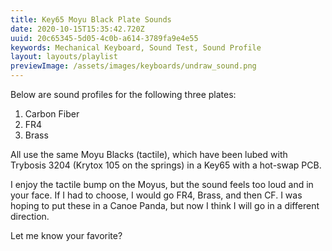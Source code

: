 ```yaml
---
title: Key65 Moyu Black Plate Sounds
date: 2020-10-15T15:35:42.720Z
uuid: 20c65345-5d05-4c0b-a614-3789fa9e4e55
keywords: Mechanical Keyboard, Sound Test, Sound Profile
layout: layouts/playlist
previewImage: /assets/images/keyboards/undraw_sound.png
---
```


Below are sound profiles for the following three plates:

1. Carbon Fiber
2. FR4
3. Brass

All use the same Moyu Blacks (tactile), which have been lubed with Trybosis 3204 (Krytox 105 on the springs) in a Key65 with a hot-swap PCB.

I enjoy the tactile bump on the Moyus, but the sound feels too loud and in your face. If I had to choose, I would go FR4, Brass, and then CF. I was hoping to put these in a Canoe Panda, but now I think I will go in a different direction.

Let me know your favorite?
